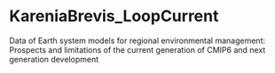 # KareniaBrevis_LoopCurrent
Data of Earth system models for regional environmental management: Prospects and limitations of the current generation of CMIP6 and next generation development
